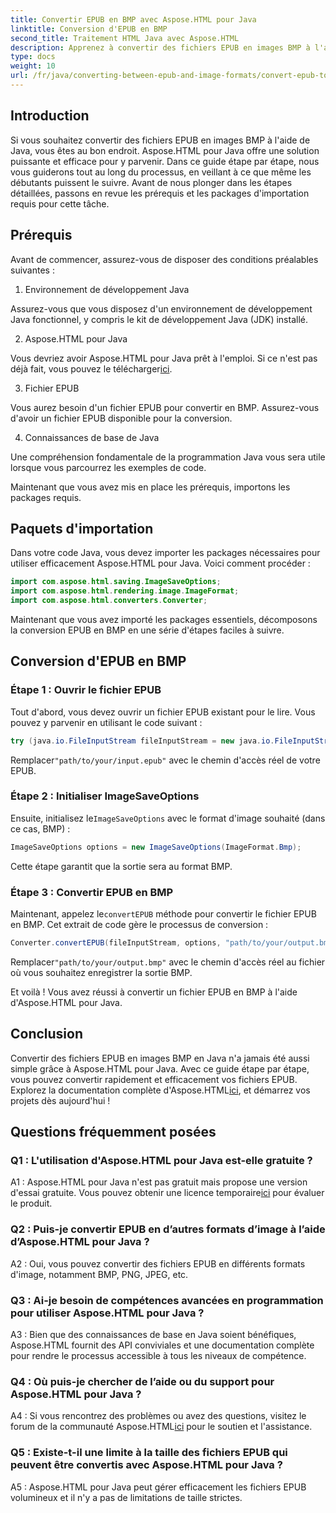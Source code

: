 ```yaml
---
title: Convertir EPUB en BMP avec Aspose.HTML pour Java
linktitle: Conversion d'EPUB en BMP
second_title: Traitement HTML Java avec Aspose.HTML
description: Apprenez à convertir des fichiers EPUB en images BMP à l'aide d'Aspose.HTML pour Java avec ce guide étape par étape simple.
type: docs
weight: 10
url: /fr/java/converting-between-epub-and-image-formats/convert-epub-to-bmp/
---
```

## Introduction

Si vous souhaitez convertir des fichiers EPUB en images BMP à l'aide de Java, vous êtes au bon endroit. Aspose.HTML pour Java offre une solution puissante et efficace pour y parvenir. Dans ce guide étape par étape, nous vous guiderons tout au long du processus, en veillant à ce que même les débutants puissent le suivre. Avant de nous plonger dans les étapes détaillées, passons en revue les prérequis et les packages d'importation requis pour cette tâche.

## Prérequis

Avant de commencer, assurez-vous de disposer des conditions préalables suivantes :

1. Environnement de développement Java

Assurez-vous que vous disposez d'un environnement de développement Java fonctionnel, y compris le kit de développement Java (JDK) installé.

2. Aspose.HTML pour Java

 Vous devriez avoir Aspose.HTML pour Java prêt à l'emploi. Si ce n'est pas déjà fait, vous pouvez le télécharger[ici](https://releases.aspose.com/html/java/).

3. Fichier EPUB

Vous aurez besoin d'un fichier EPUB pour convertir en BMP. Assurez-vous d'avoir un fichier EPUB disponible pour la conversion.

4. Connaissances de base de Java

Une compréhension fondamentale de la programmation Java vous sera utile lorsque vous parcourrez les exemples de code.

Maintenant que vous avez mis en place les prérequis, importons les packages requis.

## Paquets d'importation

Dans votre code Java, vous devez importer les packages nécessaires pour utiliser efficacement Aspose.HTML pour Java. Voici comment procéder :

```java
import com.aspose.html.saving.ImageSaveOptions;
import com.aspose.html.rendering.image.ImageFormat;
import com.aspose.html.converters.Converter;
```

Maintenant que vous avez importé les packages essentiels, décomposons la conversion EPUB en BMP en une série d'étapes faciles à suivre.

## Conversion d'EPUB en BMP

### Étape 1 : Ouvrir le fichier EPUB

Tout d'abord, vous devez ouvrir un fichier EPUB existant pour le lire. Vous pouvez y parvenir en utilisant le code suivant :

```java
try (java.io.FileInputStream fileInputStream = new java.io.FileInputStream("path/to/your/input.epub")) {
```

 Remplacer`"path/to/your/input.epub"` avec le chemin d'accès réel de votre EPUB.

### Étape 2 : Initialiser ImageSaveOptions

 Ensuite, initialisez le`ImageSaveOptions` avec le format d'image souhaité (dans ce cas, BMP) :

```java
ImageSaveOptions options = new ImageSaveOptions(ImageFormat.Bmp);
```

Cette étape garantit que la sortie sera au format BMP.

### Étape 3 : Convertir EPUB en BMP

 Maintenant, appelez le`convertEPUB` méthode pour convertir le fichier EPUB en BMP. Cet extrait de code gère le processus de conversion :

```java
Converter.convertEPUB(fileInputStream, options, "path/to/your/output.bmp");
```

 Remplacer`"path/to/your/output.bmp"` avec le chemin d'accès réel au fichier où vous souhaitez enregistrer la sortie BMP.

Et voilà ! Vous avez réussi à convertir un fichier EPUB en BMP à l'aide d'Aspose.HTML pour Java.

## Conclusion

 Convertir des fichiers EPUB en images BMP en Java n'a jamais été aussi simple grâce à Aspose.HTML pour Java. Avec ce guide étape par étape, vous pouvez convertir rapidement et efficacement vos fichiers EPUB. Explorez la documentation complète d'Aspose.HTML[ici](https://reference.aspose.com/html/java/), et démarrez vos projets dès aujourd'hui !

## Questions fréquemment posées

### Q1 : L'utilisation d'Aspose.HTML pour Java est-elle gratuite ?

 A1 : Aspose.HTML pour Java n'est pas gratuit mais propose une version d'essai gratuite. Vous pouvez obtenir une licence temporaire[ici](https://purchase.aspose.com/temporary-license/) pour évaluer le produit.

### Q2 : Puis-je convertir EPUB en d’autres formats d’image à l’aide d’Aspose.HTML pour Java ?

A2 : Oui, vous pouvez convertir des fichiers EPUB en différents formats d'image, notamment BMP, PNG, JPEG, etc.

### Q3 : Ai-je besoin de compétences avancées en programmation pour utiliser Aspose.HTML pour Java ?

A3 : Bien que des connaissances de base en Java soient bénéfiques, Aspose.HTML fournit des API conviviales et une documentation complète pour rendre le processus accessible à tous les niveaux de compétence.

### Q4 : Où puis-je chercher de l’aide ou du support pour Aspose.HTML pour Java ?

 A4 : Si vous rencontrez des problèmes ou avez des questions, visitez le forum de la communauté Aspose.HTML[ici](https://forum.aspose.com/) pour le soutien et l'assistance.

### Q5 : Existe-t-il une limite à la taille des fichiers EPUB qui peuvent être convertis avec Aspose.HTML pour Java ?

A5 : Aspose.HTML pour Java peut gérer efficacement les fichiers EPUB volumineux et il n'y a pas de limitations de taille strictes.